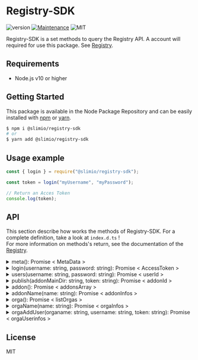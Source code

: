 # Registry-SDK
![version](https://img.shields.io/badge/version-0.1.0-blue.svg)
[![Maintenance](https://img.shields.io/badge/Maintained%3F-yes-green.svg)](https://github.com/SlimIO/is/commit-activity)
![MIT](https://img.shields.io/github/license/mashape/apistatus.svg)

Registry-SDK is a set methods to query the Registry API. A account will required for use this package. See [Registry](https://github.com/SlimIO/Registry).

## Requirements
- Node.js v10 or higher

## Getting Started

This package is available in the Node Package Repository and can be easily installed with [npm](https://docs.npmjs.com/getting-started/what-is-npm) or [yarn](https://yarnpkg.com).

```bash
$ npm i @slimio/registry-sdk
# or
$ yarn add @slimio/registry-sdk
```

## Usage example
```js
const { login } = require("@slimio/registry-sdk");

const token = login("myUsername", "myPassword");

// Return an Acces Token
console.log(token);
```

## API
This section describe how works the methods of Registry-SDK. For a complete definition, take a look at `index.d.ts` !  
For more information on methods's return, see the documentation of the [Registry](https://github.com/SlimIO/Registry).


<details><summary>meta(): Promise < MetaData ></summary>

<br />

Return service metadata.

```js
const { meta } = require("@slimio/registry-sdk");

const { uptime } = await meta();

// Return a number
console.log(uptime);
```

<br />

</details>

<details><summary>login(username: string, password: string): Promise < AccessToken ></summary>

<br />

Authenticate a user and get an AccessToken.

```js
const { login } = require("@slimio/registry-sdk");

const myToken = await login("myLogin", "myPassword");

// Return a random string.
console.log("Your token is :", myToken);
```
Return an AccessToken which will be required for some methods

<br />

</details>

<details><summary>users(username: string, password: string): Promise < userId ></summary>

<br />

Create a new user with a new ID.

```js
const { users } = require("@slimio/registry-sdk");

const { userId } = users("newUsername", "newPassword");

// Return a new ID 
console.log(userId);
```

<br />

</details>

<details><summary>publish(addonMainDir: string, token: string): Promise < addonId ></summary>

<br />

Create or update an Addon release. This endpoint require an AccessToken.

>⚠️ publish() to need that your main directory must contain package.json and slimio.toml files !

```js
// Example :

const { login, publish } = require("@slimio/registry-sdk");

const myToken = await login("admin", "admin147");
const { addonId } = await publish(__dirname, myToken);

// Return the Id of the new addon
console.log(addonId);
```

<br />

</details>

<details><summary>addon(): Promise < addonsArray ></summary>

<br />

Get all available addons.

```js
const { addon } = require("@slimio/registry-sdk");

const addons = await addon();

console.log(addons);
```

This method give you an array with the all addons name.

<br />

</details>

<details><summary>addonName(name: string): Promise < addonInfos ></summary>

<br />

Get a given addon by his name.

```js
const { addonName } = require("@slimio/registry-sdk");

// Example
const { description, updateAt } = await addonName("memory");

console.log(description, updateAt);
```

This method return an object with all addon's informations. See [Registry](https://github.com/SlimIO/Registry) for more details.

</details>

<details><summary>orga(): Promise < listOrgas ></summary>

<br />

Get all organisations.

```js
const { orga } = require("@slimio/registry-sdk");

// Example
const organisations = await orga();
const organisationsName = Object.keys(organisations);

// List organisations
console.log(organisationsName);
```

This method returns an object where each key represents an organization. 

</details>

<details><summary>orgaName(name: string): Promise < orgaInfos ></summary>

<br />

Get an organisation by his name.

```js
const { orgaName } = require("@slimio/registry-sdk");

// Example
const { users } = await orgaName("SlimIO");

    console.log("This organisation contains the following users :");
    for (const user of users) {
        console.log(`- ${user.username}`);
    }
}
```

This method return an object with all organisation's informations. See [Registry](https://github.com/SlimIO/Registry) for more details.

</details>

<details><summary>orgaAddUser(organame: string, username: string, token: string): Promise < orgaUserinfos ></summary>

<br />

Add a user to an organisation. This endpoint require an AccessToken.

```js
const { users, login, orgaAddUser } = require("@slimio/registry-sdk");

// If the user to add desn't exist in the database, create this.
await users("newUsername", "newPassword");

const myToken = await login("myUsername", "myPassword");
const { createdAt, userId } = await orgaAddUser("orgaName", "newUsername", myToken);

console.log(createdAt, userId);
```

</details>

## License
MIT
